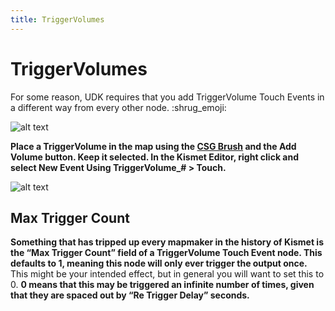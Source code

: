 ```yaml
---
title: TriggerVolumes
---
```

# TriggerVolumes

For some reason, UDK requires that you add TriggerVolume Touch Events in a different way from every other node. :shrug_emoji:

![alt text](/images/kismet/guide/image184.png "Hello TriggerVolume")

**Place a TriggerVolume in the map using the [CSG Brush](../udk/01_csg.md) and the Add Volume button. Keep it selected. In the Kismet Editor, right click and select New Event Using TriggerVolume_# > Touch.**

![alt text](/images/kismet/guide/image236.png "Hello Pain")

## Max Trigger Count <Badge text="important" type="tip"/>

**Something that has tripped up every mapmaker in the history of Kismet is the “Max Trigger Count” field of a TriggerVolume Touch Event node. This defaults to 1, meaning this node will only ever trigger the output once.** This might be your intended effect, but in general you will want to set this to 0. **0 means that this may be triggered an infinite number of times, given that they are spaced out by “Re Trigger Delay” seconds.**
